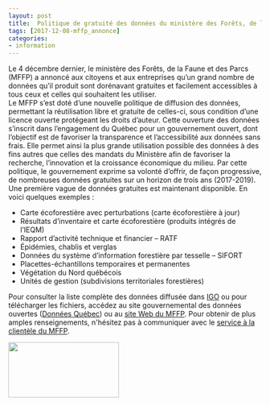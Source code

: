 ```yaml
---
layout: post
title:  Politique de gratuité des données du ministère des Forêts, de la Faune et des Parcs
tags: [2017-12-08-mffp_annonce] 
categories:
- information
---
```


Le 4 décembre dernier, le ministère des Forêts, de la Faune et des Parcs (MFFP) a annoncé aux citoyens et aux entreprises qu’un grand nombre de données qu’il produit sont dorénavant gratuites et facilement accessibles à tous ceux et celles qui souhaitent les utiliser.  
Le MFFP s’est doté d’une nouvelle politique de diffusion des données, permettant la réutilisation libre et gratuite de celles-ci, sous condition d’une licence ouverte protégeant les droits d’auteur. 
Cette ouverture des données s’inscrit dans l’engagement du Québec pour un gouvernement ouvert, dont l’objectif est de favoriser la transparence et l’accessibilité aux données sans frais. Elle permet ainsi la plus grande utilisation possible des données à des fins autres que celles des mandats du Ministère afin de favoriser la recherche, l’innovation et la croissance économique du milieu.
Par cette politique, le gouvernement exprime sa volonté d’offrir, de façon progressive, de nombreuses données gratuites sur un horizon de trois ans (2017-2019). Une première vague de données gratuites est maintenant disponible. 
En voici quelques exemples : 
*	Carte écoforestière avec perturbations (carte écoforestière à jour)
*	Résultats d’inventaire et carte écoforestière (produits intégrés de l’IEQM)
*	Rapport d’activité technique et financier – RATF
*	Épidémies, chablis et verglas
*	Données du système d’information forestière par tesselle – SIFORT
*	Placettes-échantillons temporaires et permanentes 
*	Végétation du Nord québécois
*	Unités de gestion (subdivisions territoriales forestières)	

Pour consulter la liste complète des données diffusée dans [IGO](https://geoegl.msp.gouv.qc.ca/igo/mffpecofor/) ou pour télécharger les fichiers, accédez au site gouvernemental 
des données ouvertes ([Données Québec](https://www.donneesquebec.ca/recherche/fr/group/d61e0cae-e722-4000-8fb1-88b28399e20c?organization=mffp&page=1)) 
ou au [site Web du MFFP](http://mffp.gouv.qc.ca/le-ministere/acces-aux-donnees-gratuites/). 
Pour obtenir de plus amples renseignements, n'hésitez pas à communiquer avec le [service à la clientèle du MFFP](http://mffp.gouv.qc.ca/le-ministere/service-clientele/). 

<img src="http://mffp.gouv.qc.ca/wp-content/uploads/Donnees-440x220.jpg" height="110" width="220">
